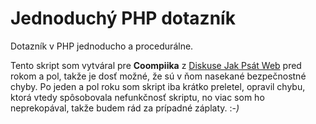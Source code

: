 # Jednoduchý PHP dotazník
Dotazník v PHP jednoducho a procedurálne.

Tento skript som vytváral pre **Coompiika** z [Diskuse Jak Psát Web](http://djpw.cz/?from=github)
pred rokom a pol, takže je dosť možné, že sú v ňom nasekané bezpečnostné chyby. Po jeden a pol roku
som skript iba krátko preletel, opravil chybu, ktorá vtedy spôsobovala nefunkčnosť skriptu, no viac
som ho neprekopával, takže budem rád za prípadné záplaty. :-_)_

